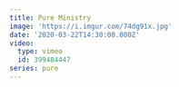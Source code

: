 ```yaml
---
title: Pure Ministry
image: 'https://i.imgur.com/74dg91x.jpg'
date: '2020-03-22T14:30:00.000Z'
video:
  type: vimeo
  id: 399484447
series: pure
---
```


